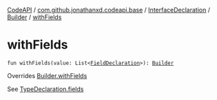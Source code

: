 [CodeAPI](../../../index.md) / [com.github.jonathanxd.codeapi.base](../../index.md) / [InterfaceDeclaration](../index.md) / [Builder](index.md) / [withFields](.)

# withFields

`fun withFields(value: List<`[`FieldDeclaration`](../../-field-declaration/index.md)`>): `[`Builder`](index.md)

Overrides [Builder.withFields](../../-elements-holder/-builder/with-fields.md)

See [TypeDeclaration.fields](../../-elements-holder/fields.md)

